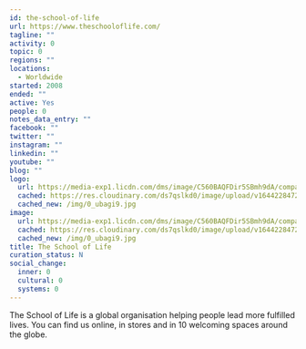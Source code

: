 ```yaml
---
id: the-school-of-life
url: https://www.theschooloflife.com/
tagline: ""
activity: 0
topic: 0
regions: ""
locations:
  - Worldwide
started: 2008
ended: ""
active: Yes
people: 0
notes_data_entry: ""
facebook: ""
twitter: ""
instagram: ""
linkedin: ""
youtube: ""
blog: ""
logo:
  url: https://media-exp1.licdn.com/dms/image/C560BAQFDir5SBmh9dA/company-logo_200_200/0?e=2159024400&v=beta&t=bF-hCBxtonLXkO2ddg5VT4Txng2qTS2uVpdJ1q1ivbw
  cached: https://res.cloudinary.com/ds7qslkd0/image/upload/v1644228472/Ecosystem%20Mapping/0_ubagi9.jpg
  cached_new: /img/0_ubagi9.jpg
image:
  url: https://media-exp1.licdn.com/dms/image/C560BAQFDir5SBmh9dA/company-logo_200_200/0?e=2159024400&v=beta&t=bF-hCBxtonLXkO2ddg5VT4Txng2qTS2uVpdJ1q1ivbw
  cached: https://res.cloudinary.com/ds7qslkd0/image/upload/v1644228472/Ecosystem%20Mapping/0_ubagi9.jpg
  cached_new: /img/0_ubagi9.jpg
title: The School of Life
curation_status: N
social_change:
  inner: 0
  cultural: 0
  systems: 0
---
```


The School of Life is a global organisation helping people lead more fulfilled lives. You can find us online, in stores and in 10 welcoming spaces around the globe.
